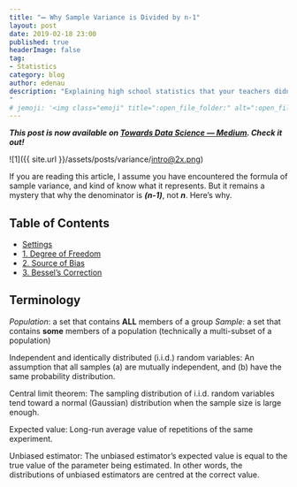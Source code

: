 ```yaml
---
title: "️➖ Why Sample Variance is Divided by n-1"
layout: post
date: 2019-02-18 23:00
published: true
headerImage: false
tag:
- Statistics
category: blog
author: edenau
description: "Explaining high school statistics that your teachers didn’t teach
"
# jemoji: '<img class="emoji" title=":open_file_folder:" alt=":open_file_folder:" src="https://assets.github.com/images/icons/emoji/unicode/1f5c2.png" height="20" width="20" align="absmiddle">'
---
```


***This post is now available on <a href="https://towardsdatascience.com/why-sample-variance-is-divided-by-n-1-89821b83ef6d" target="_blank">Towards Data Science — Medium</a>. Check it out!***

![1]({{ site.url }}/assets/posts/variance/intro@2x.png)

If you are reading this article, I assume you have encountered the formula of sample variance, and kind of know what it represents. But it remains a mystery that why the denominator is ***(n-1)***, not ***n***. Here’s why.

## Table of Contents
- [Settings](#settings)
- [1. Degree of Freedom](#1)
- [2. Source of Bias](#2)
- [3. Bessel’s Correction](#3)

## Terminology

*Population*: a set that contains **ALL** members of a group
*Sample*: a set that contains **some** members of a population (technically a multi-subset of a population)

Independent and identically distributed (i.i.d.) random variables:
An assumption that all samples (a) are mutually independent, and (b) have the same probability distribution.

Central limit theorem:
The sampling distribution of i.i.d. random variables tend toward a normal (Gaussian) distribution when the sample size is large enough.

Expected value:
Long-run average value of repetitions of the same experiment.

Unbiased estimator:
The unbiased estimator’s expected value is equal to the true value of the parameter being estimated. In other words, the distributions of unbiased estimators are centred at the correct value.



<div class="breaker"></div> <a id="settings"></a>
